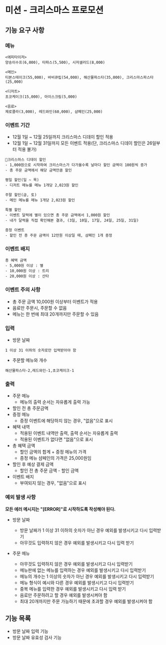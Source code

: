 # 미션 - 크리스마스 프로모션

## 기능 요구 사항

### 메뉴

```
<에피타이저>
양송이수프(6,000), 타파스(5,500), 시저샐러드(8,000)

<메인>
티본스테이크(55,000), 바비큐립(54,000), 해산물파스타(35,000), 크리스마스파스타(25,000)

<디저트>
초코케이크(15,000), 아이스크림(5,000)

<음료>
제로콜라(3,000), 레드와인(60,000), 샴페인(25,000)
```

### 이벤트 기간

- 12월 1일 ~ 12월 25일까지 크리스마스 디데이 할인 적용
- 12월 1일 ~ 12월 31일까지 모든 이벤트 적용(단, 크리스마스 디데이 할인은 26일부터 적용 불가)

```
🎄크리스마스 디데이 할인
- 1,000원으로 시작하여 크리스마스가 다가올수록 날마다 할인 금액이 100원씩 증가
- 총 주문 금액에서 해당 금액만큼 할인

평일 할인(일 ~ 목)
- 디저트 메뉴를 메뉴 1개당 2,023원 할인

주말 할인(금, 토)
- 메인 메뉴를 메뉴 1개당 2,023원 할인

특별 할인
- 이벤트 달력에 별이 있으면 총 주문 금액에서 1,000원 할인
- 내가 달력을 직접 확인해본 결과, (3일, 10일, 17일, 24일, 25일, 31일)

증정 이벤트
- 할인 전 총 주문 금액이 12만원 이상일 때, 샴페인 1개 증정
```

### 이벤트 배지

```
총 혜택 금액
- 5,000원 이상 : 별
- 10,000원 이상 : 트리
- 20,000원 이상 : 산타
```

### 이벤트 주의 사항

- 총 주문 금액 10,000원 이상부터 이벤트가 적용
- 음료만 주문시, 주문할 수 없음
- 메뉴는 한 번에 최대 20개까지만 주문할 수 있음

### 입력

- 방문 날짜

```
1 이상 31 이하의 숫자로만 입력받아야 함
```

- 주문할 메뉴와 개수

```
해산물파스타-2,레드와인-1,초코케이크-1
```

### 출력

- 주문 메뉴
  - 메뉴의 출력 순서는 자유롭게 출력 가능
- 할인 전 총 주문금액
- 증정 메뉴
  - 증정 이벤트에 해당하지 않는 경우, "없음"으로 표시
- 혜택 내역
  - 적용된 이벤트 내역만 출력, 출력 순서는 자유롭게 출력
  - 적용된 이벤트가 없다면 "없음"으로 표시
- 총 혜택 금액
  - 할인 금액의 합계 + 증정 메뉴의 가격
  - 증정 메뉴 샴페인의 가격은 25,000원임
- 할인 후 예상 결제 금액
  - 할인 전 총 주문 금액 - 할인 금액
- 이벤트 배지
  - 부여되지 않는 경우, "없음"으로 표시

### 예외 발생 사항

**모든 에러 메시지는 "[ERROR]"로 시작하도록 작성해야 된다.**

- 방문 날짜

  - 방문 날짜가 1 이상 31 이하의 숫자가 아닌 경우 예외를 발생시키고 다시 입력받기
  - 아무것도 입력하지 않은 경우 예외를 발생시키고 다시 입력 받기

- 주문 메뉴
  - 아무것도 입력하지 않은 경우 예외를 발생시키고 다시 입력받기
  - 메뉴판에 없는 메뉴를 입력하는 경우 예외를 발생시키고 다시 입력받기
  - 메뉴의 개수는 1 이상의 숫자가 아닌 경우 예외를 발생시키고 다시 입력받기
  - 메뉴 형식이 예시와 다른 경우 예외를 발생시키고 다시 입력받기
  - 중복 메뉴를 입력한 경우 예외를 발생시키고 다시 입력 받기
  - 음료만 주문하려고 할 경우 예외를 발생시켜야 함
  - 최대 20개까지만 주문 가능하기 때문에 초과할 경우 예외를 발생시켜야 함

## 기능 목록

- 방문 날짜 입력 기능
- 방문 날짜 유효성 검사 기능
